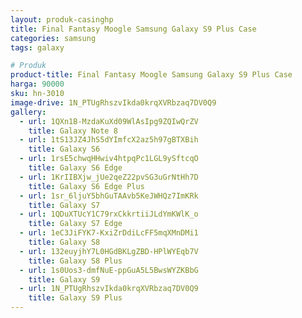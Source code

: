 ```yaml
---
layout: produk-casinghp
title: Final Fantasy Moogle Samsung Galaxy S9 Plus Case
categories: samsung
tags: galaxy

# Produk
product-title: Final Fantasy Moogle Samsung Galaxy S9 Plus Case
harga: 90000
sku: hn-3010
image-drive: 1N_PTUgRhszvIkda0krqXVRbzaq7DV0Q9
gallery:
  - url: 1QXn1B-MzdaKuXd09WlAsIpg9ZQIwQrZV
    title: Galaxy Note 8
  - url: 1tS13JZ4JhS5dYImfcX2az5h97gBTXBih
    title: Galaxy S6
  - url: 1rsE5chwqHHwiv4htpqPc1LGL9ySftcqO
    title: Galaxy S6 Edge
  - url: 1KrIIBXjw_jUe2qeZ22pvSG3uGrNtHh7D
    title: Galaxy S6 Edge Plus
  - url: 1sr_6ljuY5bhGuTAAvb5KeJWHQz7ImKRk
    title: Galaxy S7
  - url: 1QDuXTUcY1C79rxCkkrtiiJLdYmKWlK_o
    title: Galaxy S7 Edge
  - url: 1eC3JiFYK7-KxiZrDdiLcFF5mqXMnDMi1
    title: Galaxy S8
  - url: 132euyjhY7L0HGdBKLgZBD-HPlWYEqb7V
    title: Galaxy S8 Plus
  - url: 1s0Uos3-dmfNuE-ppGuA5L5BwsWYZKBbG
    title: Galaxy S9
  - url: 1N_PTUgRhszvIkda0krqXVRbzaq7DV0Q9
    title: Galaxy S9 Plus
---
```

